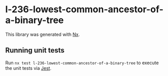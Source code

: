 # l-236-lowest-common-ancestor-of-a-binary-tree

This library was generated with [Nx](https://nx.dev).

## Running unit tests

Run `nx test l-236-lowest-common-ancestor-of-a-binary-tree` to execute the unit tests via [Jest](https://jestjs.io).
